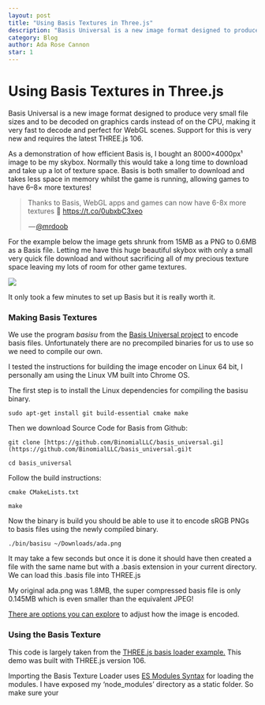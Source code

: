 ```yaml
---
layout: post
title: "Using Basis Textures in Three.js"
description: "Basis Universal is a new image format designed to produce very small file sizes and to be decoded on graphics cards instead of on the CPU, making it very fast to decode and perfect for WebGL scenes. Support for this is very new and requires the latest THREE.js 106."
category: Blog
author: Ada Rose Cannon
star: 1
---
```


# Using Basis Textures in Three.js

Basis Universal is a new image format designed to produce very small file sizes and to be decoded on graphics cards instead of on the CPU, making it very fast to decode and perfect for WebGL scenes. Support for this is very new and requires the latest THREE.js 106.

As a demonstration of how efficient Basis is, I bought an 8000×4000px¹ image to be my skybox. Normally this would take a long time to download and take up a lot of texture space. Basis is both smaller to download and takes less space in memory whilst the game is running, allowing games to have 6–8× more textures!

<blockquote class="twitter-tweet" data-conversation="none" data-align="center" data-dnt="true"><p>Thanks to Basis, WebGL apps and games can now have 6-8x more textures &#x1F929; <a rel="nofollow" href="https://t.co/0ubxbC3xeo">https://t.co/0ubxbC3xeo</a></p><p>&#x200A;&#x2014;&#x200A;<a href="https://twitter.com/mrdoob/status/1131271177735827456">@mrdoob</a></p></blockquote>

For the example below the image gets shrunk from 15MB as a PNG to 0.6MB as a Basis file. Letting me have this huge beautiful skybox with only a small very quick file download and without sacrificing all of my precious texture space leaving my lots of room for other game textures.

![](https://cdn-images-1.medium.com/max/4794/1*HF1WfS2x0mTGiKZtRi9-qw.png)

It only took a few minutes to set up Basis but it is really worth it.

### Making Basis Textures

We use the program *basisu* from the [Basis Universal project](https://github.com/binomialLLC/basis_universal) to encode basis files. Unfortunately there are no precompiled binaries for us to use so we need to compile our own.

I tested the instructions for building the image encoder on Linux 64 bit, I personally am using the Linux VM built into Chrome OS.

The first step is to install the Linux dependencies for compiling the basisu binary.

    sudo apt-get install git build-essential cmake make

Then we download Source Code for Basis from Github:

    git clone [https://github.com/BinomialLLC/basis_universal.gi](https://github.com/BinomialLLC/basis_universal.gi)t

    cd basis_universal

Follow the build instructions:

    cmake CMakeLists.txt

    make

Now the binary is build you should be able to use it to encode sRGB PNGs to basis files using the newly compiled binary.

    ./bin/basisu ~/Downloads/ada.png

It may take a few seconds but once it is done it should have then created a file with the same name but with a .basis extension in your current directory. We can load this .basis file into THREE.js

My original ada.png was 1.8MB, the super compressed basis file is only 0.145MB which is even smaller than the equivalent JPEG!

[There are options you can explore](https://github.com/binomialLLC/basis_universal#command-line-compression-tool) to adjust how the image is encoded.

### Using the Basis Texture

This code is largely taken from the [THREE.js basis loader example.](https://threejs.org/examples/webgl_loader_texture_basis.html) This demo was built with THREE.js version 106.

Importing the Basis Texture Loader uses [ES Modules Syntax](https://developer.mozilla.org/en-US/docs/Web/JavaScript/Reference/Statements/import) for loading the modules. I have exposed my ‘node_modules’ directory as a static folder. So make sure your <script> tag has type="module" . Or pre-compile it using your favourite bundler such as webpack or rollup.

    import { BasisTextureLoader } from "/node_modules/three/examples/jsm/loaders/BasisTextureLoader.js";

Create an object and assign it a texture, we will update the map on this texture later:

    const geometry = new THREE.SphereBufferGeometry( 1, 50, 50 );
    const material = new THREE.MeshBasicMaterial();
    const sphere = new THREE.Mesh( geometry, material );
    scene.add( sphere );

We can now load the texture:

    // Make a new instance of the loader
    const basisLoader = new BasisTextureLoader();

    // Set the location of the Web Worker Script from THREE.js
    basisLoader.setTranscoderPath(
      '/node_modules/three/examples/js/libs/basis/'
    );
    basisLoader.detectSupport( renderer );

    // Load your Basis Image
    basisLoader.load( '/ada.basis',
      function (texture) {

        // Once the texture has loaded, update the .map of the material
        texture.encoding = THREE.sRGBEncoding;
        material.map = texture;
        material.needsUpdate = true;
      }, undefined, function ( error ) {
        console.error( error );
      }
    );

I hope this helps you take advantage of the power of Basis textures. :)

¹ In my final scene I didn’t use the 8000×4000 texture because my Android phone couldn’t load a single texture that large so I used a 4096×4096 texture instead.



By Ada Rose Cannon on June 28, 2019.

[Canonical link](https://medium.com/samsung-internet-dev/using-basis-textures-in-three-js-6eb7e104447d)
